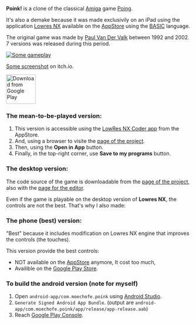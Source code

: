 **Poink!** is a clone of the classical [Amiga](https://en.wikipedia.org/wiki/Amiga) game [Poing](https://www.lemonamiga.com/games/details.php?id=3839).

It's also a demake because it was made exclusivily on an iPad using the application [Lowres NX](https://lowresnx.inutilis.com/) available on the [AppStore](https://apps.apple.com/us/app/lowres-nx-coder/id1318884577) using the [BASIC](https://en.wikipedia.org/wiki/BASIC) language.

The original game was made by [Paul Van Der Valk](https://www.lemonamiga.com/games/list.php?list_people=Paul%20van%20der%20Valk) between 1992 and 2002. 7 versions was released during this period.

[![Some gameplay](https://img.youtube.com/vi/vfQR5yUmGbQ/0.jpg)](https://www.youtube.com/watch?v=vfQR5yUmGbQ)

[Some screenshot](https://moechofe.itch.io/poink) on itch.io.

[<img src="https://play.google.com/intl/en_us/badges/images/generic/en_badge_web_generic.png"
      alt="Download from Google Play"
      height="80">](https://play.google.com/store/apps/details?id=com.moechofe.poink)

### The mean-to-be-played version:

1. This version is accessible using the [LowRes NX Coder app](https://apps.apple.com/us/app/lowres-nx-coder/id1318884577) from the AppStore.
2. And, using a browser to visite the [page of the project](https://lowresnx.inutilis.com/topic.php?id=31).
3. Then, using the **Open in App** button.
4. Finally, in the top-right corner, use **Save to my programs** button.

### The desktop version:

The code source of the game is downloadable from the [page of the project](https://lowresnx.inutilis.com/topic.php?id=31), also with the [page for the editor](https://lowresnx.inutilis.com/topic.php?id=136).

Even if the game is playable on the desktop version of **Lowres NX**, the controls are not the best. That's why I also made:

### The phone (best) version:

"Best" because it includes modification on Lowres NX engine that improves the controls (the touches).

This version provide the best controls: 
- NOT available on the [AppStore](https://apps.apple.com/app/id1580770937) anymore, It cost too much,
- Availible on the [Google Play Store](https://play.google.com/store/apps/details?id=com.moechofe.poink).

### To build the android version (note for myself)

1. Open `android-app/com.moechofe.poink` using [Android Studio](https://developer.android.com/studio).
2. `Generate Signed Android App Bundle`. (output are `android-app/com.moechofe.poink/app/release/app-release.aab`)
3. Reach [Google Play Console](https://play.google.com/console/).

